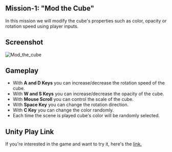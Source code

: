 ## Mission-1: "Mod the Cube"

In this mission we will modify the cube's properties such as color, opacity or rotation speed using player inputs.

## Screenshot

![Mod_the_cube](https://user-images.githubusercontent.com/108261595/221355414-0208bbed-4072-46c7-beda-1ed2976a86d5.jpg)

## Gameplay

* With **A and D Keys** you can increase/decrease the rotation speed of the cube.
* With **W and S Keys** you can increase/decrease the opacity of the cube.
* With **Mouse Scroll** you can control the scale of the cube.
* With **Space Key** you can change the rotation direction.
* With **C Key** you can change the color randomly.
* Each time the scene is played cube's color will be randomly selected.

## Unity Play Link

If you're interested in the game and want to try it, here's the [link.](https://play.unity.com/mg/other/webgl-builds-300910)